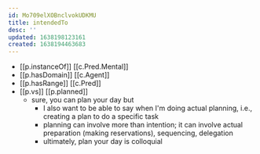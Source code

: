 ```yaml
---
id: Mo709elXOBnclvokUDKMU
title: intendedTo
desc: ''
updated: 1638198123161
created: 1638194463683
---
```




- [[p.instanceOf]] [[c.Pred.Mental]]
- [[p.hasDomain]] [[c.Agent]]
- [[p.hasRange]] [[c.Pred]] 
- [[p.vs]] [[p.planned]]
  - sure, you can plan your day but
    - I also want to be able to say when I'm doing actual planning, i.e., creating a plan to do a specific task
    - planning can involve more than intention; it can involve actual preparation (making reservations), sequencing, delegation
    - ultimately, plan your day is colloquial
